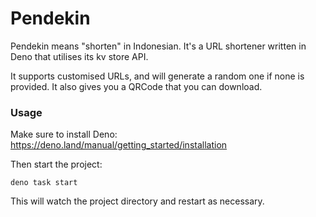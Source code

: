 # Pendekin

Pendekin means "shorten" in Indonesian. It's a URL shortener written in Deno that utilises
its kv store API.

It supports customised URLs, and will generate a random one if none is provided.
It also gives you a QRCode that you can download.

### Usage

Make sure to install Deno: https://deno.land/manual/getting_started/installation

Then start the project:

```
deno task start
```

This will watch the project directory and restart as necessary.
